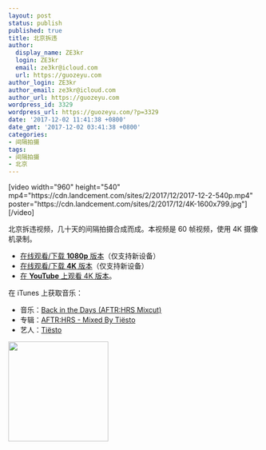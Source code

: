 ```yaml
---
layout: post
status: publish
published: true
title: 北京拆违
author:
  display_name: ZE3kr
  login: ZE3kr
  email: ze3kr@icloud.com
  url: https://guozeyu.com
author_login: ZE3kr
author_email: ze3kr@icloud.com
author_url: https://guozeyu.com
wordpress_id: 3329
wordpress_url: https://guozeyu.com/?p=3329
date: '2017-12-02 11:41:38 +0800'
date_gmt: '2017-12-02 03:41:38 +0800'
categories:
- 间隔拍摄
tags:
- 间隔拍摄
- 北京
---
```

<p>[video width="960" height="540" mp4="https://cdn.landcement.com/sites/2/2017/12/2017-12-2-540p.mp4" poster="https://cdn.landcement.com/sites/2/2017/12/4K-1600x799.jpg"][/video]</p>
<p>北京拆违视频，几十天的间隔拍摄合成而成。本视频是 60 帧视频，使用 4K 摄像机录制。</p>
<p><!--more--></p>
<ul>
<li><a href="https://cdn.landcement.com/uploads/2017/12/1080p-hevc.mp4" target="_blank">在线观看/下载 <strong>1080p</strong> 版本</a>（仅支持新设备）</li>
<li><a href="https://cdn.landcement.com/uploads/2017/12/4k-hevc.mp4" target="_blank">在线观看/下载 <strong>4K</strong> 版本</a>（仅支持新设备）</li>
<li><a href="https://www.youtube.com/watch?v=NdCRw08wZ0E" target="_blank">在 <strong>YouTube</strong> 上观看 4K 版本</a>。</li>
</ul>
<p>在 iTunes 上获取音乐：</p>
<ul>
<li>音乐：<a href="https://itunes.apple.com/cn/album/back-in-the-days-aftr-hrs-mixcut/1184997596?i=1184998281&amp;at=10lJIS">Back in the Days (AFTR:HRS Mixcut)</a></li>
<li>专辑：<a href="https://itunes.apple.com/cn/album/back-in-the-days-aftr-hrs-mixcut/1184997596?at=10lJIS">AFTR:HRS - Mixed By Tiësto</a></li>
<li>艺人：<a href="https://itunes.apple.com/cn/artist/ti%C3%ABsto/4091218?at=10lJIS">Tiësto</a></li>
</ul>
<p><a href="https://itunes.apple.com/cn/album/back-in-the-days-aftr-hrs-mixcut/1184997596?i=1184998281&amp;at=10lJIS"><img class="wp-image-3337 size-thumbnail alignnone" src="https://cdn.landcement.com/sites/2/2017/12/939x0w-200x200.jpg" alt="" width="200" height="200" /></a></p>
